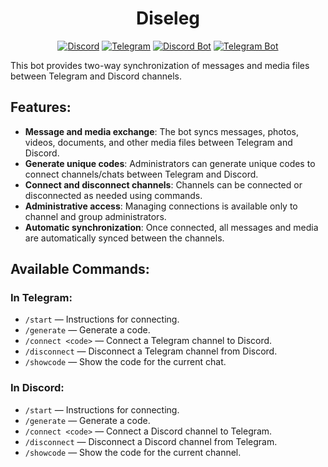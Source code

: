 <div align="center">
    <h1>Diseleg</h1>
</div>

<p align="center">
    <a href="https://discord.com/invite/PdYtyJMTZN"><img alt="Discord" src="https://img.shields.io/badge/Discord-join-blue?logo=discord&logoColor=%23ffffff&color=%235865F2"></a>
    <a href="https://t.me/your_channel"><img alt="Telegram" src="https://img.shields.io/badge/Telegram-join-blue?logo=telegram&logoColor=%23ffffff" style="border: none;"></a>
    <a href="https://discord.com/oauth2/authorize?client_id=1419054845150625853&permissions=67600&integration_type=0&scope=bot+applications.commands"><img alt="Discord Bot" src="https://img.shields.io/badge/Discord-Bot-7289da?logo=discord&logoColor=%23ffffff&color=%237289DA"></a>
    <a href="https://t.me/Diseleg_bot"><img alt="Telegram Bot" src="https://img.shields.io/badge/Telegram-Bot-0088cc?logo=telegram&logoColor=%23ffffff" style="border: none;"></a>
</p>

This bot provides two-way synchronization of messages and media files between Telegram and Discord channels.

## Features:
- **Message and media exchange**: The bot syncs messages, photos, videos, documents, and other media files between Telegram and Discord.
- **Generate unique codes**: Administrators can generate unique codes to connect channels/chats between Telegram and Discord.
- **Connect and disconnect channels**: Channels can be connected or disconnected as needed using commands.
- **Administrative access**: Managing connections is available only to channel and group administrators.
- **Automatic synchronization**: Once connected, all messages and media are automatically synced between the channels.

## Available Commands:

### In Telegram:
- `/start` — Instructions for connecting.
- `/generate` — Generate a code.
- `/connect <code>` — Connect a Telegram channel to Discord.
- `/disconnect` — Disconnect a Telegram channel from Discord.
- `/showcode` — Show the code for the current chat.

### In Discord:
- `/start` — Instructions for connecting.
- `/generate` — Generate a code.
- `/connect <code>` — Connect a Discord channel to Telegram.
- `/disconnect` — Disconnect a Discord channel from Telegram.
- `/showcode` — Show the code for the current channel.

